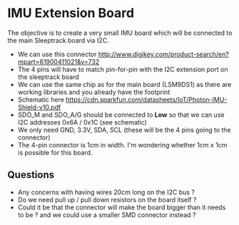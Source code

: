 IMU Extension Board
===================

The objective is to create a very small IMU board which will be connected to the main Sleeptrack board via I2C.

* We can use this connector http://www.digikey.com/product-search/en?mpart=61900411021&v=732 
* The 4 pins will have to match pin-for-pin with the I2C extension port on the sleeptrack board
* We can use the same chip as for the main board (LSM9DS1) as there are working libraries and you already have the footprint
* Schematic here https://cdn.sparkfun.com/datasheets/IoT/Photon-IMU-Shield-v10.pdf
* SDO_M and SDO_A/G should be connected to **Low** so that we can use I2C addresses 0x6A / 0x1C (see schematic)
* We only need  GND, 3.3V, SDA, SCL (these will be the 4 pins going to the connector)
* The 4-pin connector is 1cm in width. I'm wondering whether 1cm x 1cm is possible for this board.


Questions
---------
* Any concerns with having wires 20cm long on the I2C bus ? 
* Do we need pull up / pull down resistors on the board itself ?
* Could it be that the connector will make the board bigger than it needs to be ? and we could use a smaller SMD connector instead ?
